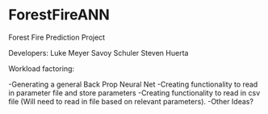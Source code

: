 # ForestFireANN

Forest Fire Prediction Project

Developers:
Luke Meyer
Savoy Schuler
Steven Huerta

Workload factoring:

-Generating a general Back Prop Neural Net
-Creating functionality to read in parameter file and store parameters
-Creating functionality to read in csv file (Will need to read in file based on relevant parameters).
-Other Ideas?
